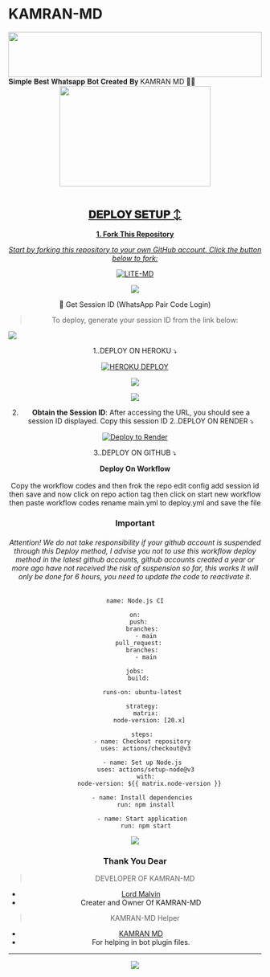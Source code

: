 # KAMRAN-MD

<img src="https://files.catbox.moe/umre0m.jpg" height="90" width="100%">
𝐒𝐢𝐦𝐩𝐥𝐞 𝐁𝐞𝐬𝐭 𝐖𝐡𝐚𝐭𝐬𝐚𝐩𝐩 𝐁𝐨𝐭 𝐂𝐫𝐞𝐚𝐭𝐞𝐝 𝐁𝐲 KAMRAN MD 🌝💚
<div class = "repo" align = "center">
 
<a href = "#">
<img src = "https://files.catbox.moe/umre0m.jpg"  width="300" height="200">
</img>
 <p align="center">
  <a href="#"><img src="http://readme-typing-svg.herokuapp.com?color=ff00ab&center=true&vCenter=true&multiline=false&lines=KAMRAN-MD+MD+WHATSAPP+BOT+MD" alt="">
   
## 𝐃𝐄𝐏𝐋𝐎𝐘 𝐒𝐄𝐓𝐔𝐏 ↕️

**1. Fork This Repository**

*_Start by forking this repository to your own GitHub account. Click the button below to fork:_*

  <a href="https://github.com/DrKamran3090/KAMRAN-MD/fork"><img title="LITE-MD" src="https://img.shields.io/badge/FORK-KAMRAN-MDh?color=darkblue&style=for-the-badge&logo=stackshare"></a>

<a><img src='https://files.catbox.moe/w3z89z'/>

🔑 Get Session ID (WhatsApp Pair Code Login)

> To deploy, generate your session ID from the link below:
<p align="left">
  <a href="https://kamran-session-jorq.onrender.com/?">
    <img src="https://img.shields.io/badge/%F0%9F%9A%80%20GET%20PAIR%20CODE%20WEB-ffcc00?style=for-the-badge"/>
  </a>
</p>
1..DEPLOY ON HEROKU ⤵️
  
<a href='https://dashboard.heroku.com/new?template=https://github.com/DrKamran3090/KAMRAN-MD' target="_blank"><img alt='HEROKU DEPLOY' src='https://img.shields.io/badge/-HEROKU DEPLOY-black?style=for-the-badge&logo=heroku&logoColor=white'/>
 <br>
   
<a><img src='https://files.catbox.moe/jmhpsm.jpg'/>


<a><img src='https://files.catbox.moe/u7rvzv.jpg'/>

2. **Obtain the Session ID**: After accessing the URL, you should see a session ID displayed. Copy this session ID
  2..DEPLOY ON RENDER ⤵️

[![Deploy to Render](https://render.com/images/deploy-to-render-button.svg)](https://render.com/deploy?repo=https://github.com/DrKamran3090/KAMRAN-MD.git)


   3..DEPLOY ON GITHUB ⤵️


</details>

<b><strong><summary align="center" style="color: Yello;">Deploy On Workflow</summary></strong></b>
<p style="text-align: center; font-size: 1.2em;">
 
<h8>Copy the workflow codes and then frok the repo edit config add session id then save and now click on repo action tag then click on start new workflow then paste workflow codes rename main.yml to deploy.yml and save the file</h8>
<h3 align-"center"> Important</h3>
<h6 align-"center">Attention! We do not take responsibility if your github account is suspended through this Deploy method, I advise you not to use this workflow deploy method in the latest github accounts, github accounts created a year or more ago have not received the risk of suspension so far, this works It will only be done for 6 hours, you need to update the code to reactivate it.</h6>

```
name: Node.js CI

on:
  push:
    branches:
      - main
  pull_request:
    branches:
      - main

jobs:
  build:

    runs-on: ubuntu-latest

    strategy:
      matrix:
        node-version: [20.x]

    steps:
    - name: Checkout repository
      uses: actions/checkout@v3

    - name: Set up Node.js
      uses: actions/setup-node@v3
      with:
        node-version: ${{ matrix.node-version }}

    - name: Install dependencies
      run: npm install

    - name: Start application
      run: npm start
```
<a><img src='https://files.catbox.moe/w3z89z'/>

### Thank You Dear

> DEVELOPER OF KAMRAN-MD
- [Lord Malvin ](https://github.com/DrKamran3090)
- Creater and Owner Of KAMRAN-MD

> KAMRAN-MD Helper
- [KAMRAN MD](https://github.com/DrKamran3090)
- For helping in bot plugin files.
---
<a><img src='https://files.catbox.moe/w3z89z'/>
